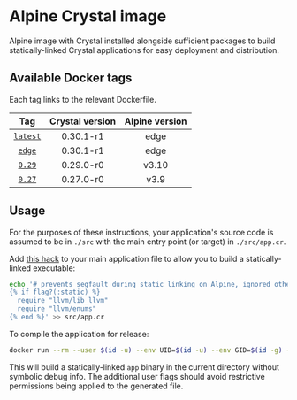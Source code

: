 # Alpine Crystal image

Alpine image with Crystal installed alongside sufficient packages to build statically-linked Crystal applications for easy deployment and distribution.

## Available Docker tags

Each tag links to the relevant Dockerfile.

|    Tag    | Crystal version  | Alpine version |
|   :---:   |      :---:       |     :---:      |
| [`latest`](https://github.com/pgeraghty/alpine-crystal-docker/blob/master/crystal_0.30-alpine_edge.Dockerfile)  |     0.30.1-r1    |     edge       |
| [`edge`](https://github.com/pgeraghty/alpine-crystal-docker/blob/master/crystal_0.30-alpine_edge.Dockerfile)    |     0.30.1-r1    |     edge       |
| [`0.29`](https://github.com/pgeraghty/alpine-crystal-docker/blob/master/crystal_0.29-alpine_3.10.Dockerfile)    |     0.29.0-r0    |     v3.10      |
| [`0.27`](https://github.com/pgeraghty/alpine-crystal-docker/blob/master/crystal_0.27-alpine_3.9.Dockerfile)     |     0.27.0-r0    |     v3.9       |

## Usage

For the purposes of these instructions, your application's source code is assumed to be in `./src` with the main entry point (or target) in `./src/app.cr`.

Add [this hack](https://gist.github.com/pgeraghty/47c26ba239abd9a54f785eafb7034011) to your main application file to allow you to build a statically-linked executable:

```sh
echo '# prevents segfault during static linking on Alpine, ignored otherwise
{% if flag?(:static) %}
  require "llvm/lib_llvm"
  require "llvm/enums"
{% end %}' >> src/app.cr
```

To compile the application for release:

```sh
docker run --rm --user $(id -u) --env UID=$(id -u) --env GID=$(id -g) -it -v $PWD:/app -w /app pgeraghty/alpine-crystal:latest crystal build --static --release --no-debug src/app.cr
```

This will build a statically-linked `app` binary in the current directory without symbolic debug info. The additional user flags should avoid restrictive permissions being applied to the generated file.